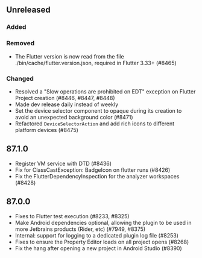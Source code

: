 ## Unreleased

### Added

### Removed

- The Flutter version is now read from the file ./bin/cache/flutter.version.json, required in Flutter 3.33+ (#8465)

### Changed

- Resolved a "Slow operations are prohibited on EDT" exception on Flutter Project creation (#8446, #8447, #8448)
- Made dev release daily instead of weekly
- Set the device selector component to opaque during its creation to avoid an unexpected background color (#8471)
- Refactored `DeviceSelectorAction` and add rich icons to different platform devices (#8475)

## 87.1.0

- Register VM service with DTD (#8436)
- Fix for ClassCastException: BadgeIcon on flutter runs (#8426)
- Fix the FlutterDependencyInspection for the analyzer workspaces (#8428)

## 87.0.0

- Fixes to Flutter test execution (#8233, #8325)
- Make Android dependencies optional, allowing the plugin to be used in more Jetbrains products (Rider, etc) (#7949, #8375)
- Internal: support for logging to a dedicated plugin log file (#8253)
- Fixes to ensure the Property Editor loads on all project opens (#8268)
- Fix the hang after opening a new project in Android Studio (#8390)

